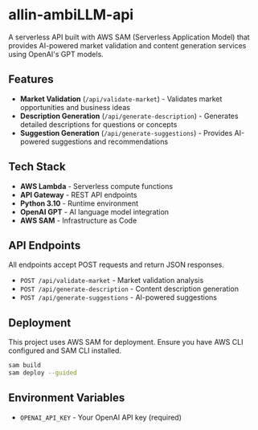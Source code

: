 # allin-ambiLLM-api

A serverless API built with AWS SAM (Serverless Application Model) that provides AI-powered market validation and content generation services using OpenAI's GPT models.

## Features

- **Market Validation** (`/api/validate-market`) - Validates market opportunities and business ideas
- **Description Generation** (`/api/generate-description`) - Generates detailed descriptions for questions or concepts  
- **Suggestion Generation** (`/api/generate-suggestions`) - Provides AI-powered suggestions and recommendations

## Tech Stack

- **AWS Lambda** - Serverless compute functions
- **API Gateway** - REST API endpoints
- **Python 3.10** - Runtime environment
- **OpenAI GPT** - AI language model integration
- **AWS SAM** - Infrastructure as Code

## API Endpoints

All endpoints accept POST requests and return JSON responses.

- `POST /api/validate-market` - Market validation analysis
- `POST /api/generate-description` - Content description generation
- `POST /api/generate-suggestions` - AI-powered suggestions

## Deployment

This project uses AWS SAM for deployment. Ensure you have AWS CLI configured and SAM CLI installed.

```bash
sam build
sam deploy --guided
```

## Environment Variables

- `OPENAI_API_KEY` - Your OpenAI API key (required)
